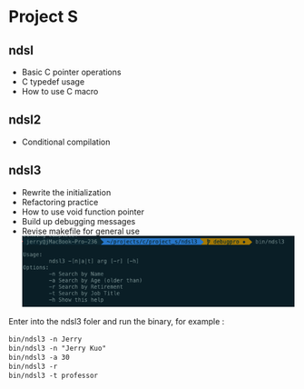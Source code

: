 # Project S
## ndsl
- Basic C pointer operations
- C typedef usage
- How to use C macro
## ndsl2
- Conditional compilation
## ndsl3
- Rewrite the initialization
- Refactoring practice
- How to use void function pointer
- Build up debugging messages
- Revise makefile for general use
![screencast](doc/ndsl3/ndsl3_usage.png)

Enter into the ndsl3 foler and run the binary, for example :

    bin/ndsl3 -n Jerry
    bin/ndsl3 -n "Jerry Kuo"
    bin/ndsl3 -a 30
    bin/ndsl3 -r
    bin/ndsl3 -t professor
